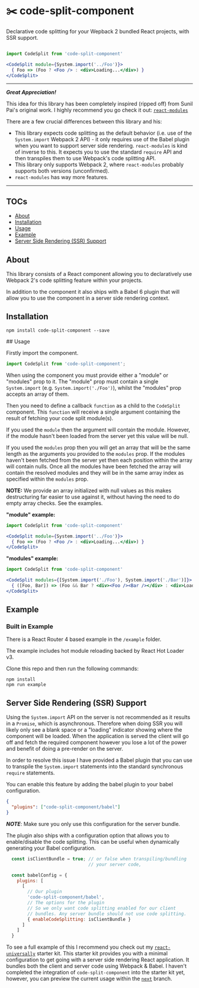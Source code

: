 # ✂️ code-split-component

Declarative code splitting for your Wepback 2 bundled React projects, with SSR support.

```jsx

import CodeSplit from 'code-split-component'

<CodeSplit module={System.import('../Foo')}>
  { Foo => (Foo ? <Foo /> : <div>Loading...</div>) }
</CodeSplit>
```

---

___Great Appreciation!___

This idea for this library has been completely inspired (ripped off) from Sunil Pai's original work. I highly recommend you go check it out: [`react-modules`](https://github.com/threepointone/react-modules)

There are a few crucial differences between this library and his:

  - This library expects code splitting as the default behavior (i.e. use of the `System.import` Webpack 2 API) - it only requires use of the Babel plugin when you want to support server side rendering. `react-modules` is kind of inverse to this. It expects you to use the standard `require` API and then transpiles them to use Webpack's code splitting API.
  - This library only supports Webpack 2, where `react-modules` probably supports both versions (unconfirmed).
  - `react-modules` has way more features.

---

## TOCs

 - [About](https://github.com/ctrlplusb/code-split-component#about)
 - [Installation](https://github.com/ctrlplusb/code-split-component#installation)
 - [Usage](https://github.com/ctrlplusb/code-split-component#usage)
 - [Example](https://github.com/ctrlplusb/code-split-component#example)
 - [Server Side Rendering (SSR) Support](https://github.com/ctrlplusb/code-split-component#server-side-rendering-ssr-support)


## About

This library consists of a React component allowing you to declaratively use Webpack 2's code splitting feature within your projects.

In addition to the component it also ships with a Babel 6 plugin that will allow you to use the component in a server side rendering context.

## Installation

`npm install code-split-component --save`

## Usage

Firstly import the component.

```js
import CodeSplit from 'code-split-component';
```

When using the component you must provide either a "module" or "modules" prop to it. The "module" prop must contain a single `System.import` (e.g. `System.import('./Foo')`), whilst the "modules" prop accepts an array of them.  

Then you need to define a callback `function` as a child to the `CodeSplit` component.  This `function` will receive a single argument containing the result of fetching your code split module(s).  

If you used the `module` then the argument will contain the module. However, if the module hasn't been loaded from the server yet this value will be null.

If you used the `modules` prop then you will get an array that will be the same length as the arguments you provided to the `modules` prop.  If the modules haven't been fetched from the server yet then each position within the array will contain nulls.  Once all the modules have been fetched the array will contain the resolved modules and they will be in the same array index as specified within the `modules` prop.

__NOTE:__ We provide an array initialized with null values as this makes destructuring far easier to use against it, without having the need to do empty array checks.  See the examples.

__"module" example:__

```jsx
import CodeSplit from 'code-split-component'

<CodeSplit module={System.import('../Foo')}>
  { Foo => (Foo ? <Foo /> : <div>Loading...</div>) }
</CodeSplit>
```

__"modules" example:__

```jsx
import CodeSplit from 'code-split-component'

<CodeSplit modules={[System.import('./Foo'), System.import('./Bar')]}>
  { ([Foo, Bar]) => (Foo && Bar ? <div><Foo /><Bar /></div> : <div>Loading...</div>) }
</CodeSplit>
```

## Example

### Built in Example

There is a React Router 4 based example in the `/example` folder.

The example includes hot module reloading backed by React Hot Loader v3.

Clone this repo and then run the following commands:

```
npm install
npm run example
```

## Server Side Rendering (SSR) Support

Using the `System.import` API on the server is not recommended as it results in a `Promise`, which is asynchronous.  Therefore when doing SSR you will likely only see a blank space or a "loading" indicator showing where the component will be loaded.  When the application is served the client will go off and fetch the required component however you lose a lot of the power and benefit of doing a pre-render on the server.

In order to resolve this issue I have provided a Babel plugin that you can use to transpile the `System.import` statements into the standard synchronous `require` statements.

You can enable this feature by adding the babel plugin to your babel configuration.  

```json
{
  "plugins": ["code-split-component/babel"]
}
``` 

___NOTE___: Make sure you only use this configuration for the server bundle.

The plugin also ships with a configuration option that allows you to enable/disable the code splitting.  This can be useful when dynamically generating your Babel configuration.

```js
  const isClientBundle = true; // or false when transpiling/bundling
                               // your server code,

  const babelConfig = {
    plugins: [
      [
        // Our plugin
        'code-split-component/babel', 
        // The options for the plugin
        // So we only want code splitting enabled for our client
        // bundles. Any server bundle should not use code splitting.
        { enableCodeSplitting: isClientBundle }
      ]
    ]
  }
```

To see a full example of this I recommend you check out my [`react-universally`](https://github.com/ctrlplusb/react-universally) starter kit. This starter kit provides you with a minimal configuration to get going with a server side rendering React application.  It bundles both the client and server code using Webpack & Babel. I haven't completed the integration of `code-split-component` into the starter kit yet, however, you can preview the current usage within the [`next`](https://github.com/ctrlplusb/react-universally/tree/next) branch.